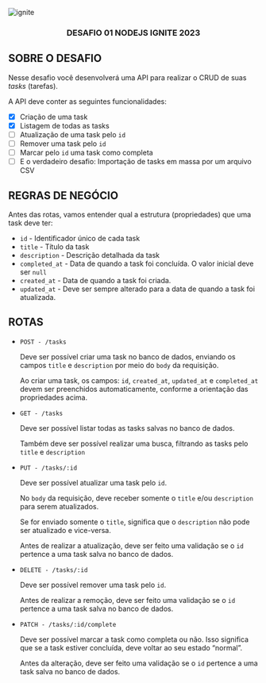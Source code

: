 ![ignite](https://user-images.githubusercontent.com/85140172/216798723-c5bc4386-c4be-4863-9e07-bbcad1a49200.png)
<h3 align="center"> DESAFIO 01 NODEJS IGNITE 2023 </h3>

## SOBRE O DESAFIO
Nesse desafio você desenvolverá uma API para realizar o CRUD de suas *tasks* (tarefas).

A API deve conter as seguintes funcionalidades:

- [X] Criação de uma task
- [X] Listagem de todas as tasks
- [ ] Atualização de uma task pelo `id`
- [ ] Remover uma task pelo `id`
- [ ] Marcar pelo `id` uma task como completa
- [ ] E o verdadeiro desafio: Importação de tasks em massa por um arquivo CSV

## REGRAS DE NEGÓCIO
Antes das rotas, vamos entender qual a estrutura (propriedades) que uma task deve ter:

- `id` - Identificador único de cada task
- `title` - Título da task
- `description` - Descrição detalhada da task
- `completed_at` - Data de quando a task foi concluída. O valor inicial deve ser `null`
- `created_at` - Data de quando a task foi criada.
- `updated_at` - Deve ser sempre alterado para a data de quando a task foi atualizada.

## ROTAS

- `POST - /tasks`
    
    Deve ser possível criar uma task no banco de dados, enviando os campos `title` e `description` por meio do `body` da requisição.
    
    Ao criar uma task, os campos: `id`, `created_at`, `updated_at` e `completed_at` devem ser preenchidos automaticamente, conforme a orientação das propriedades acima.
    
- `GET - /tasks`
    
    Deve ser possível listar todas as tasks salvas no banco de dados.
    
    Também deve ser possível realizar uma busca, filtrando as tasks pelo `title` e `description`
    
- `PUT - /tasks/:id`
    
    Deve ser possível atualizar uma task pelo `id`.
    
    No `body` da requisição, deve receber somente o `title` e/ou `description` para serem atualizados.
    
    Se for enviado somente o `title`, significa que o `description` não pode ser atualizado e vice-versa.
    
    Antes de realizar a atualização, deve ser feito uma validação se o `id` pertence a uma task salva no banco de dados.
    
- `DELETE - /tasks/:id`
    
    Deve ser possível remover uma task pelo `id`.
    
    Antes de realizar a remoção, deve ser feito uma validação se o `id` pertence a uma task salva no banco de dados.
    
- `PATCH - /tasks/:id/complete`

  Deve ser possível marcar a task como completa ou não. Isso significa que se a task estiver concluída, deve voltar ao seu estado “normal”.

  Antes da alteração, deve ser feito uma validação se o `id` pertence a uma task salva no banco de dados.
